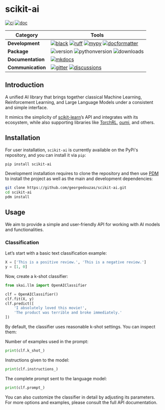 [black badge]: <https://img.shields.io/badge/%20style-black-000000.svg>
[black]: <https://github.com/psf/black>
[docformatter badge]: <https://img.shields.io/badge/%20formatter-docformatter-fedcba.svg>
[docformatter]: <https://github.com/PyCQA/docformatter>
[ruff badge]: <https://img.shields.io/endpoint?url=https://raw.githubusercontent.com/charliermarsh/ruff/main/assets/badge/v1.json>
[ruff]: <https://github.com/charliermarsh/ruff>
[mypy badge]: <http://www.mypy-lang.org/static/mypy_badge.svg>
[mypy]: <http://mypy-lang.org>
[mkdocs badge]: <https://img.shields.io/badge/docs-mkdocs%20material-blue.svg?style=flat>
[mkdocs]: <https://squidfunk.github.io/mkdocs-material>
[version badge]: <https://img.shields.io/pypi/v/scikit-ai.svg>
[pythonversion badge]: <https://img.shields.io/pypi/pyversions/scikit-ai.svg>
[downloads badge]: <https://img.shields.io/pypi/dd/scikit-ai>
[gitter]: <https://gitter.im/scikit-ai/community>
[gitter badge]: <https://badges.gitter.im/join%20chat.svg>
[discussions]: <https://github.com/georgedouzas/scikit-ai/discussions>
[discussions badge]: <https://img.shields.io/github/discussions/scikit-ai/scikit-ai>
[ci]: <https://github.com/georgedouzas/scikit-ai/actions?query=workflow>
[ci badge]: <https://github.com/scikit-ai/scikit-ai/actions/workflows/ci.yml/badge.svg?branch=main>
[doc]: <https://github.com/georgedouzas/scikit-ai/actions?query=workflow>
[doc badge]: <https://github.com/scikit-ai/scikit-ai/actions/workflows/doc.yml/badge.svg?branch=main>

# scikit-ai

[![ci][ci badge]][ci] [![doc][doc badge]][doc]

| Category          | Tools    |
| ------------------| -------- |
| **Development**   | [![black][black badge]][black] [![ruff][ruff badge]][ruff] [![mypy][mypy badge]][mypy] [![docformatter][docformatter badge]][docformatter] |
| **Package**       | ![version][version badge] ![pythonversion][pythonversion badge] ![downloads][downloads badge] |
| **Documentation** | [![mkdocs][mkdocs badge]][mkdocs]|
| **Communication** | [![gitter][gitter badge]][gitter] [![discussions][discussions badge]][discussions] |

## Introduction

A unified AI library that brings together classical Machine Learning, Reinforcement Learning, and Large Language Models under a
consistent and simple interface.

It mimics the simplicity of [scikit-learn](https://scikit-learn.org/stable)’s API and integrates with its ecosystem, while also
supporting libraries like [TorchRL](https://docs.pytorch.org/rl/stable/index.html), [oumi](https://oumi.ai/), and others.

## Installation

For user installation, `scikit-ai` is currently available on the PyPi's repository, and you can
install it via `pip`:

```bash
pip install scikit-ai
```

Development installation requires to clone the repository and then use [PDM](https://github.com/pdm-project/pdm) to install the
project as well as the main and development dependencies:

```bash
git clone https://github.com/georgedouzas/scikit-ai.git
cd scikit-ai
pdm install
```

## Usage

We aim to provide a simple and user-friendly API for working with AI models and functionalities.

### Classification

Let’s start with a basic text classification example:

```python
X = ['This is a positive review.', 'This is a negative review.']
y = [1, 0]
```

Now, create a k-shot classifier:

```python
from skai.llm import OpenAIClassifier

clf = OpenAIClassifier()
clf.fit(X, y)
clf.predict([
    'I absolutely loved this movie!',
    'The product was terrible and broke immediately.'
])
```

By default, the classifier uses reasonable k-shot settings. You can inspect them:

Number of examples used in the prompt:

```python
print(clf.k_shot_)
```

Instructions given to the model:

```python
print(clf.instructions_)
```

The complete prompt sent to the language model:

```python
print(clf.prompt_)
```

You can also customize the classifier in detail by adjusting its parameters. For more options and examples, please consult the
full API documentation.
